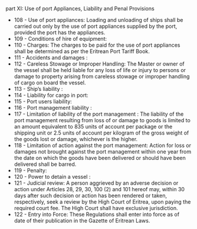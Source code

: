 part XI: Use of port Appliances, Liability and Penal Provisions 

<ul>
			<li>108 - Use of port appliances: Loading and unloading of ships shall be carried out only by the use of port appliances supplied by the port, provided the port has the appliances. <ul>
			</ul></li>			<li>109 - Conditions of hire of equipment: <ul>
			</ul></li>			<li>110 - Charges: The charges to be paid for the use of port appliances shall be determined as per the Eritrean Port Tariff Book. <ul>
			</ul></li>			<li>111 - Accidents and damages : <ul>
			</ul></li>			<li>112 - Careless Stowage or Improper Handling: The Master or owner of the vessel shall be held liable for any loss of life or injury to persons or damage to property arising from careless stowage or improper handling of cargo on board the vessel. <ul>
			</ul></li>			<li>113 - Ship’s liability : <ul>
			</ul></li>			<li>114 - Liability for cargo in port: <ul>
			</ul></li>			<li>115 - Port users liability: <ul>
			</ul></li>			<li>116 - Port management liability : <ul>
			</ul></li>			<li>117 - Limitation of liability of the port management : The liability of the port management resulting from loss of or damage to goods is limited to an amount equivalent to 835 units of account per package or the shipping unit or 2.5 units of account per kilogram of the gross weight of the goods lost or damage, whichever is the higher. <ul>
			</ul></li>			<li>118 - Limitation of action against the port management: Action for loss or damages not brought against the port management within one year from the date on which the goods have been delivered or should have been delivered shall be barred. <ul>
			</ul></li>			<li>119 - Penalty: <ul>
			</ul></li>			<li>120 - Power to detain a vessel : <ul>
			</ul></li>			<li>121 - Judicial review: A person aggrieved by an adverse decision or action under Articles 28, 29, 30, 100 (2) and 101 hereof may, within 30 days after such decision or action has been rendered or taken, respectively, seek a review by the High Court of Eritrea, upon paying the required court fee. The High Court shall have exclusive jurisdiction. <ul>
			</ul></li>			<li>122 - Entry into Force: These Regulations shall enter into force as of date of their publication in the Gazette of Eritrean Laws. <ul>
			</ul></li></ul>